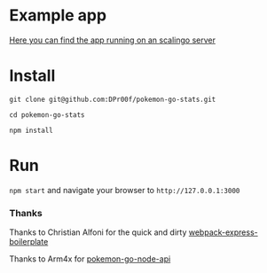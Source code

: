 # Example app

[Here you can find the app running on an scalingo server](https://pokeiv.scalingo.io)

# Install

```git clone git@github.com:DPr00f/pokemon-go-stats.git```

```cd pokemon-go-stats```

```npm install```

# Run
`npm start` and navigate your browser to `http://127.0.0.1:3000`

### Thanks

Thanks to Christian Alfoni for the quick and dirty [webpack-express-boilerplate](https://github.com/christianalfoni/webpack-express-boilerplate)

Thanks to Arm4x for [pokemon-go-node-api](https://github.com/Armax/Pokemon-GO-node-api)
